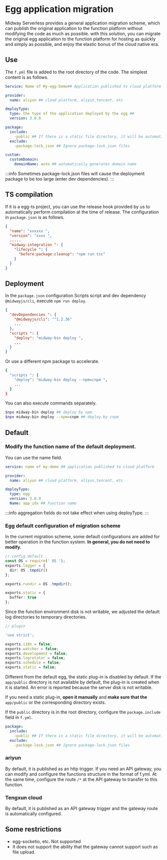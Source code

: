 # Egg application migration

Midway Serverless provides a general application migration scheme, which can publish the original application to the function platform without modifying the code as much as possible. with this solution, you can migrate the original egg application to the function platform for hosting as quickly and simply as possible, and enjoy the elastic bonus of the cloud native era.

## Use

The `f.yml` file is added to the root directory of the code. The simplest content is as follows.

```yaml
Service: Name of My-egg-Demo## Application published to cloud platform

provider:
  name: aliyun ## cloud platform, aliyun,tencent, etc

deployType:
  type: the type of the application deployed by the egg ##
  version: 3.0.0

package:
  include:
    -public ## If there is a static file directory, it will be automatically copied here.
  exclude:
    -package-lock.json ## Ignore package-lock.json files

custom:
  customDomain:
    domainName: auto ## automatically generates domain name
```

:::info
Sometimes package-lock.json files will cause the deployment package to be too large (enter dev dependencies).
:::

## TS compilation

If it is a egg-ts project, you can use the release hook provided by us to automatically perform compilation at the time of release. The configuration in `package.json` is as follows.

```json
{
  "name": "xxxxxx ",
  "version": "xxxx ",
  .....
  "midway-integration ": {
    "lifecycle ": {
      "before:package:cleanup": "npm run tsc"
    }
  }
}
```



## Deployment

In the `package.json` configuration Scripts script and dev dependency `@midwayjs/cli`, execute `npm run deploy`.

```json
{
  "devDependencies ": {
    "@midwayjs/cli": "^1.2.36"
    ...
  },
  "scripts ": {
    "deploy": "midway-bin deploy ",
    ...
  }
}
```

Or use a different npm package to accelerate.

```bash
{
  "scripts ": {
    "deploy": "midway-bin deploy --npm=cnpm ",
    ...
  }
}
```

You can also execute commands separately.

```bash
$npx midway-bin deploy ## deploy by npm
$npx midway-bin deploy --npm=cnpm ## deploy by cnpm
```



## Default

### Modify the function name of the default deployment.

You can use the name field.

```yaml
service: name of my-demo ## application published to cloud platform

provider:
  name: aliyun ## cloud platform, aliyun,tencent, etc

deployType:
  type: egg
  version: 3.0.0
  Name: app_idx ## function name
```

:::info
aggregation fields do not take effect when using deployType.
:::

### Egg default configuration of migration scheme

In the current migration scheme, some default configurations are added for better operation in the function system. **In general, you do not need to modify**.

```typescript
// config.default
const OS = require(' OS ');
exports.logger = {
  dir: OS .tmpdir()
};

exports.rundir = OS .tmpdir();

exports.static = {
  buffer: true
};
```

Since the function environment disk is not writable, we adjusted the default log directories to temporary directories.

```typescript
// plugin

'use strict';

exports.i18n = false;
exports.watcher = false;
exports.development = false;
exports.logrotator = false;
exports.schedule = false;
exports.static = false;
```

Different from the default egg, the static plug-in is disabled by default. If the `app/public` directory is not available by default, the plug-in is created when it is started. An error is reported because the server disk is not writable.

If you need a static plug-in, **open it manually** and **make sure that the** `app/public` or the corresponding directory exists.

If the `public` directory is in the root directory, configure the `package.include` field in `f.yml`.

```yaml
package:
  include:
    -public ## If there is a static file directory, it will be automatically copied here.
  exclude:
    -package-lock.json ## Ignore package-lock.json files
```

### ariyun

By default, it is published as an http trigger. If you need an API gateway, you can modify and configure the functions structure in the format of f.yml. At the same time, configure the route `/*` at the API gateway to transfer to this function.

### Tengxun cloud

By default, it is published as an API gateway trigger and the gateway route is automatically configured.

## Some restrictions

- egg-socketio, etc. Not supported
- It does not support the ability that the gateway cannot support such as file upload.
